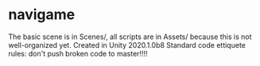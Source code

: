# navigame
The basic scene is in Scenes/, all scripts are in Assets/ because this is not well-organized yet. 
Created in Unity 2020.1.0b8
Standard code ettiquete rules: don't push broken code to master!!!! 
